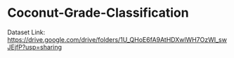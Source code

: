 # Coconut-Grade-Classification

Dataset Link:
https://drive.google.com/drive/folders/1U_QHoE6fA9AtHDXwlWH7OzWI_swJEjfP?usp=sharing
